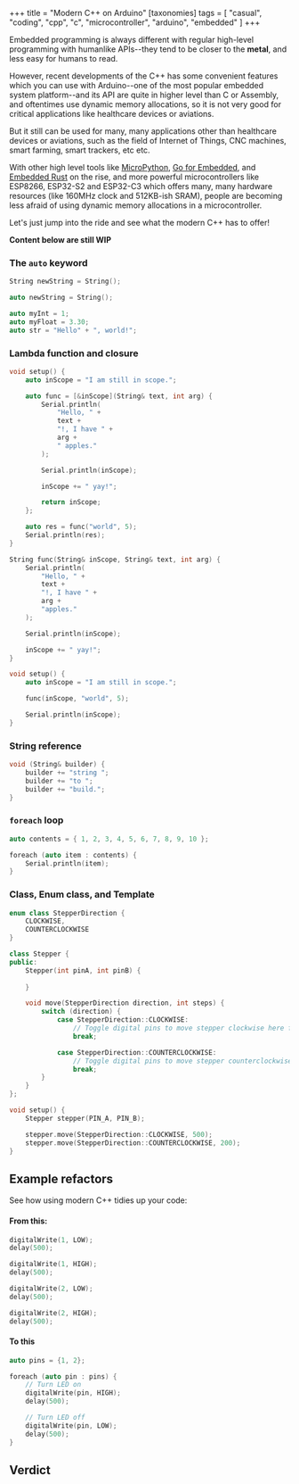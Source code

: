 +++
title = "Modern C++ on Arduino"
[taxonomies]
tags = [ "casual", "coding", "cpp", "c", "microcontroller", "arduino", "embedded" ]
+++

Embedded programming is always different with regular high-level programming with humanlike APIs--they tend to be closer to the **metal**, and less easy for humans to read.  

However, recent developments of the C++ has some convenient features which you can use with Arduino--one of the most popular embedded system platform--and its API are quite in higher level than C or Assembly, and oftentimes use dynamic memory allocations, so it is not very good for critical applications like healthcare devices or aviations.  

But it still can be used for many, many applications other than healthcare devices or aviations, such as the field of Internet of Things, CNC machines, smart farming, smart trackers, etc etc.  

With other high level tools like [MicroPython](#), [Go for Embedded](#), and [Embedded Rust](#) on the rise, and more powerful microcontrollers like ESP8266, ESP32-S2 and ESP32-C3 which offers many, many hardware resources (like 160MHz clock and 512KB-ish SRAM), people are becoming less afraid of using dynamic memory allocations in a microcontroller.

Let's just jump into the ride and see what the modern C++ has to offer!

**Content below are still WIP**

### The `auto` keyword

```cpp
String newString = String();
```

```cpp
auto newString = String();
```

```cpp
auto myInt = 1;
auto myFloat = 3.30;
auto str = "Hello" + ", world!";
```

### Lambda function and closure
```cpp
void setup() {
    auto inScope = "I am still in scope.";

    auto func = [&inScope](String& text, int arg) { 
        Serial.println(
            "Hello, " + 
            text + 
            "!, I have " +
            arg + 
            " apples."
        );

        Serial.println(inScope);

        inScope += " yay!";

        return inScope;
    };

    auto res = func("world", 5);
    Serial.println(res);
}
```

```cpp
String func(String& inScope, String& text, int arg) { 
    Serial.println(
        "Hello, " + 
        text + 
        "!, I have " +
        arg + 
        "apples."
    );

    Serial.println(inScope);

    inScope += " yay!";
}

void setup() {
    auto inScope = "I am still in scope.";

    func(inScope, "world", 5);

    Serial.println(inScope);
}
```

### String reference
```cpp
void (String& builder) {
    builder += "string ";
    builder += "to ";
    builder += "build.";
}
```

### `foreach` loop
```cpp
auto contents = { 1, 2, 3, 4, 5, 6, 7, 8, 9, 10 };

foreach (auto item : contents) {
    Serial.println(item);
}
```

### Class, Enum class, and Template
```cpp
enum class StepperDirection {
    CLOCKWISE,
    COUNTERCLOCKWISE
}

class Stepper {
public:
    Stepper(int pinA, int pinB) {
        
    }

    void move(StepperDirection direction, int steps) {
        switch (direction) {
            case StepperDirection::CLOCKWISE:
                // Toggle digital pins to move stepper clockwise here for n steps
                break;

            case StepperDirection::COUNTERCLOCKWISE:
                // Toggle digital pins to move stepper counterclockwise here for n steps
                break;
        }
    }
};

void setup() {
    Stepper stepper(PIN_A, PIN_B);

    stepper.move(StepperDirection::CLOCKWISE, 500);
    stepper.move(StepperDirection::COUNTERCLOCKWISE, 200);    
}
```

## Example refactors

See how using modern C++ tidies up your code:

#### From this:
```cpp
digitalWrite(1, LOW);
delay(500);

digitalWrite(1, HIGH);
delay(500);

digitalWrite(2, LOW);
delay(500);

digitalWrite(2, HIGH);
delay(500);
```

#### To this
```cpp
auto pins = {1, 2};

foreach (auto pin : pins) {
    // Turn LED on
    digitalWrite(pin, HIGH);
    delay(500);

    // Turn LED off
    digitalWrite(pin, LOW);
    delay(500);
}
```

## Verdict
